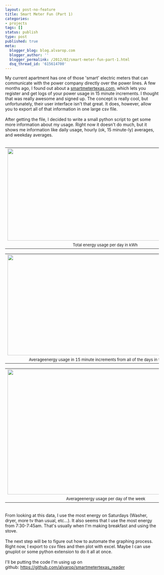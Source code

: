 ```yaml
---
layout: post-no-feature
title: Smart Meter Fun (Part 1)
categories:
- projects
tags: []
status: publish
type: post
published: true
meta:
  blogger_blog: blog.alvarop.com
  blogger_author: ''
  blogger_permalink: /2012/02/smart-meter-fun-part-1.html
  dsq_thread_id: '615614700'
---
```

My current apartment has one of those 'smart' electric meters that can communicate with the power company directly over the power lines. A few months ago, I found out about a <a href="http://www.smartmetertexas.com/" target="_blank">smartmetertexas.com</a>, which lets you register and get logs of your power usage in 15 minute increments. I thought that was really awesome and signed up. The concept is really cool, but unfortunately, their user interface isn't that great. It does, however, allow you to export all of that information in one large csv file.<br /><br />After getting the file, I decided to write a small python script to get some more information about my usage. Right now it doesn't do much, but it shows me information like daily usage, hourly (ok, 15 minute-ly) averages, and weekday averages.<br /><br /><table align="center" cellpadding="0" cellspacing="0" class="tr-caption-container" style="margin-left: auto; margin-right: auto; text-align: center;"><tbody><tr><td style="text-align: center;"><a href="http://3.bp.blogspot.com/-0DaO3_U_6Oc/TzHgZHDEjpI/AAAAAAAABMI/VwGNgg2rsic/s1600/daily.png" imageanchor="1" style="margin-left: auto; margin-right: auto;"><img border="0" height="302" src="http://3.bp.blogspot.com/-0DaO3_U_6Oc/TzHgZHDEjpI/AAAAAAAABMI/VwGNgg2rsic/s640/daily.png" width="640" /></a></td></tr><tr><td class="tr-caption" style="text-align: center;"><span style="font-size: small; text-align: -webkit-auto;">Total energy usage per day in kWh</span></td></tr></tbody></table><table align="center" cellpadding="0" cellspacing="0" class="tr-caption-container" style="margin-left: auto; margin-right: auto; text-align: center;"><tbody><tr><td style="text-align: center;"><a href="http://4.bp.blogspot.com/-FcOGRbBo2XY/TzHgZuxQT3I/AAAAAAAABMQ/B0RP6QKwYdo/s1600/hourly.png" imageanchor="1" style="margin-left: auto; margin-right: auto;"><img border="0" height="330" src="http://4.bp.blogspot.com/-FcOGRbBo2XY/TzHgZuxQT3I/AAAAAAAABMQ/B0RP6QKwYdo/s640/hourly.png" width="640" /></a></td></tr><tr><td class="tr-caption" style="text-align: center;"><span style="font-size: small; text-align: -webkit-auto;">Average</span><span style="font-size: small; text-align: -webkit-auto;">energy</span><span style="font-size: small; text-align: -webkit-auto;">&nbsp;usage in 15 minute increments from all of the days in the data set.</span></td></tr></tbody></table><table align="center" cellpadding="0" cellspacing="0" class="tr-caption-container" style="margin-left: auto; margin-right: auto; text-align: center;"><tbody><tr><td style="text-align: center;"><a href="http://2.bp.blogspot.com/-4YQNa_5WlhA/TzHgaJAF7UI/AAAAAAAABMY/83VjTwcJUcc/s1600/weekday.png" imageanchor="1" style="margin-left: auto; margin-right: auto;"><img border="0" height="410" src="http://2.bp.blogspot.com/-4YQNa_5WlhA/TzHgaJAF7UI/AAAAAAAABMY/83VjTwcJUcc/s640/weekday.png" width="640" /></a></td></tr><tr><td class="tr-caption" style="text-align: center;"><span style="font-size: small; text-align: -webkit-auto;">&nbsp;Average</span><span style="font-size: small; text-align: -webkit-auto;">energy</span><span style="font-size: small; text-align: -webkit-auto;">&nbsp;usage per day of the week</span></td></tr></tbody></table><br />From looking at this data, I use the most energy on Saturdays (Washer, dryer, more tv than usual, etc...). It also seems that I use the most energy from 7:30-7:45am. That's usually when I'm making breakfast and using the stove.<br /><br />The next step will be to figure out how to automate the graphing process. Right now, I export to csv files and then plot with excel. Maybe I can use gnuplot or some python extension to do it all at once.<br /><br />I'll be putting the code I'm using up on github:&nbsp;<a href="https://github.com/alvarop/smartmetertexas_reader" target="_blank">https://github.com/alvarop/smartmetertexas_reader</a><br /><br />
